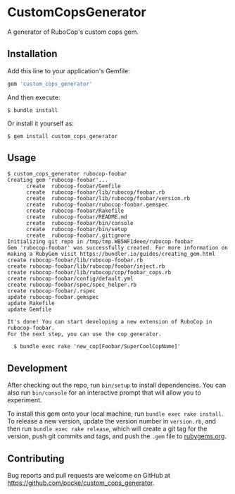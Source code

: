 # CustomCopsGenerator

A generator of RuboCop's custom cops gem.

## Installation

Add this line to your application's Gemfile:

```ruby
gem 'custom_cops_generator'
```

And then execute:

    $ bundle install

Or install it yourself as:

    $ gem install custom_cops_generator

## Usage

```
$ custom_cops_generator rubocop-foobar
Creating gem 'rubocop-foobar'...
      create  rubocop-foobar/Gemfile
      create  rubocop-foobar/lib/rubocop/foobar.rb
      create  rubocop-foobar/lib/rubocop/foobar/version.rb
      create  rubocop-foobar/rubocop-foobar.gemspec
      create  rubocop-foobar/Rakefile
      create  rubocop-foobar/README.md
      create  rubocop-foobar/bin/console
      create  rubocop-foobar/bin/setup
      create  rubocop-foobar/.gitignore
Initializing git repo in /tmp/tmp.WB5WF1deee/rubocop-foobar
Gem 'rubocop-foobar' was successfully created. For more information on making a RubyGem visit https://bundler.io/guides/creating_gem.html
create rubocop-foobar/lib/rubocop-foobar.rb
create rubocop-foobar/lib/rubocop/foobar/inject.rb
create rubocop-foobar/lib/rubocop/cop/foobar_cops.rb
create rubocop-foobar/config/default.yml
create rubocop-foobar/spec/spec_helper.rb
create rubocop-foobar/.rspec
update rubocop-foobar.gemspec
update Rakefile
update Gemfile

It's done! You can start developing a new extension of RuboCop in rubocop-foobar.
For the next step, you can use the cop generator.

  $ bundle exec rake 'new_cop[Foobar/SuperCoolCopName]'
```

## Development

After checking out the repo, run `bin/setup` to install dependencies. You can also run `bin/console` for an interactive prompt that will allow you to experiment.

To install this gem onto your local machine, run `bundle exec rake install`. To release a new version, update the version number in `version.rb`, and then run `bundle exec rake release`, which will create a git tag for the version, push git commits and tags, and push the `.gem` file to [rubygems.org](https://rubygems.org).

## Contributing

Bug reports and pull requests are welcome on GitHub at https://github.com/pocke/custom_cops_generator.

